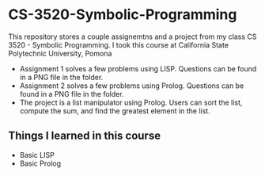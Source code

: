 # CS-3520-Symbolic-Programming
This repository stores a couple assignemtns and a project from my class CS 3520 - Symbolic Programming.
I took this course at California State Polytechnic University, Pomona

- Assignment 1 solves a few problems using LISP. Questions can be found in a PNG file in the folder.
- Assignment 2 solves a few problems using Prolog. Questions can be found in a PNG file in the folder.
- The project is a list manipulator using Prolog. Users can sort the list, compute the sum, and find the greatest element in the list.

## Things I learned in this course
- Basic LISP
- Basic Prolog

